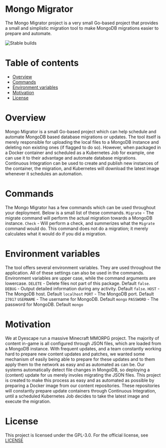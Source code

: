 # Mongo Migrator
The Mongo Migrator project is a very small Go-based project that provides a small and simplistic migration tool to make MongoDB migrations easier to prepare and automate.

![Stable builds](https://travis-ci.com/Dyescape/Mongo-Migrator.svg?branch=master)

# Table of contents
- [Overview](#overview)
- [Commands](#commands)
- [Environment variables](#environment-variables)
- [Motivation](#motivation)
- [License](#license)

# Overview
Mongo Migrator is a small Go-based project which can help schedule and automate MongoDB based database migrations or updates. The tool itself is merely responsible for uploading the local files to a MongoDB instance and deleting non existing ones (if flagged to do so). However, when packaged in a Docker container and scheduled as a Kubernetes Job for example, one can use it to their advantage and automate database migrations. Continuous Integration can be used to create and publish new instances of the container, the migration, and Kubernetes will download the latest image whenever it schedules an automation.

# Commands
The Mongo Migrator has a few commands which can be used throughout your deployment. Below is a small list of these commands.
`Migrate` - The migrate command will perform the actual migration towards a MongoDB instance.
`Check` - Will perform a check, and summerizes what the `Migrate` command would do. This command does not do a migration; it merely calculates what it would do if you did a migration.

# Environment variables
The tool offers several environment variables. They are used throughout the application. All of these settings can also be used in the commands. Environment variables are upper case, while the command arguments are lowercase.
`DELETE` - Delete files not part of this package. Default `false`.
`DEBUG` - Output detailed information during any activity. Default `false`.
`HOST` - The MongoDB host. Default `localhost`
`PORT` - The MongoDB port. Default `27017`
`USERNAME` - The username for MongoDB. Default `mongo`
`PASSWORD` - The password for MongoDB. Default `mongo`

# Motivation
We at Dyescape run a massive Minecraft MMORPG project. The majority of content in-game is all configured through JSON files, which are loaded from a MongoDB instance. With frequent updates, and a team constantly working hard to prepare new content updates and patches, we wanted some mechanism of easily being able to prepare for these updates and to them apply them to the network as easy and as automated as can be. Our systems automatically detect file changes in MongoDB, so deploying a (content) update for us merely involes migrating the JSON files. This project is created to make this process as easy and as automated as possible by preparing a Docker image from our content repositories. These repositories will constantly prepare update containers through Continuous Integration, until a scheduled Kubernetes Job decides to take the latest image and execute the migration.

# License
This project is licensed under the GPL-3.0. For the official license, see [LICENSE](LICENSE)